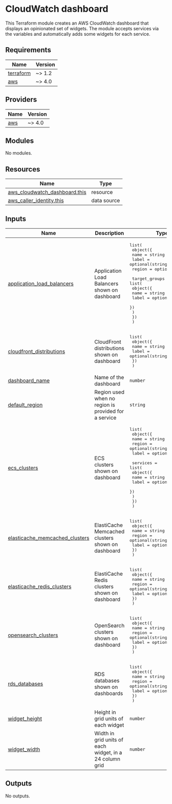# CloudWatch dashboard

This Terraform module creates an AWS CloudWatch dashboard that displays an
opinionated set of widgets. The module accepts services via the variables and
automatically adds some widgets for each service.

<!-- BEGIN_TF_DOCS -->
## Requirements

| Name | Version |
|------|---------|
| <a name="requirement_terraform"></a> [terraform](#requirement\_terraform) | ~> 1.2 |
| <a name="requirement_aws"></a> [aws](#requirement\_aws) | ~> 4.0 |

## Providers

| Name | Version |
|------|---------|
| <a name="provider_aws"></a> [aws](#provider\_aws) | ~> 4.0 |

## Modules

No modules.

## Resources

| Name | Type |
|------|------|
| [aws_cloudwatch_dashboard.this](https://registry.terraform.io/providers/hashicorp/aws/latest/docs/resources/cloudwatch_dashboard) | resource |
| [aws_caller_identity.this](https://registry.terraform.io/providers/hashicorp/aws/latest/docs/data-sources/caller_identity) | data source |

## Inputs

| Name | Description | Type | Default | Required |
|------|-------------|------|---------|:--------:|
| <a name="input_application_load_balancers"></a> [application\_load\_balancers](#input\_application\_load\_balancers) | Application Load Balancers shown on dashboard | <pre>list(<br>    object({<br>      name   = string<br>      label  = optional(string)<br>      region = optional(string)<br><br>      target_groups = list(<br>        object({<br>          name  = string<br>          label = optional(string)<br>        })<br>      )<br>    })<br>  )</pre> | `[]` | no |
| <a name="input_cloudfront_distributions"></a> [cloudfront\_distributions](#input\_cloudfront\_distributions) | CloudFront distributions shown on dashboard | <pre>list(<br>    object({<br>      name  = string<br>      label = optional(string)<br>    })<br>  )</pre> | `[]` | no |
| <a name="input_dashboard_name"></a> [dashboard\_name](#input\_dashboard\_name) | Name of the dashboard | `number` | `"Overview"` | no |
| <a name="input_default_region"></a> [default\_region](#input\_default\_region) | Region used when no region is provided for a service | `string` | n/a | yes |
| <a name="input_ecs_clusters"></a> [ecs\_clusters](#input\_ecs\_clusters) | ECS clusters shown on dashboard | <pre>list(<br>    object({<br>      name   = string<br>      region = optional(string)<br>      label  = optional(string)<br><br>      services = list(<br>        object({<br>          name  = string<br>          label = optional(string)<br>        })<br>      )<br>    })<br>  )</pre> | `[]` | no |
| <a name="input_elasticache_memcached_clusters"></a> [elasticache\_memcached\_clusters](#input\_elasticache\_memcached\_clusters) | ElastiCache Memcached clusters shown on dashboard | <pre>list(<br>    object({<br>      name   = string<br>      region = optional(string)<br>      label  = optional(string)<br>    })<br>  )</pre> | `[]` | no |
| <a name="input_elasticache_redis_clusters"></a> [elasticache\_redis\_clusters](#input\_elasticache\_redis\_clusters) | ElastiCache Redis clusters shown on dashboard | <pre>list(<br>    object({<br>      name   = string<br>      region = optional(string)<br>      label  = optional(string)<br>    })<br>  )</pre> | `[]` | no |
| <a name="input_opensearch_clusters"></a> [opensearch\_clusters](#input\_opensearch\_clusters) | OpenSearch clusters shown on dashboard | <pre>list(<br>    object({<br>      name   = string<br>      region = optional(string)<br>      label  = optional(string)<br>    })<br>  )</pre> | `[]` | no |
| <a name="input_rds_databases"></a> [rds\_databases](#input\_rds\_databases) | RDS databases shown on dashboards | <pre>list(<br>    object({<br>      name   = string<br>      region = optional(string)<br>      label  = optional(string)<br>    })<br>  )</pre> | `[]` | no |
| <a name="input_widget_height"></a> [widget\_height](#input\_widget\_height) | Height in grid units of each widget | `number` | `6` | no |
| <a name="input_widget_width"></a> [widget\_width](#input\_widget\_width) | Width in grid units of each widget, in a 24 column grid | `number` | `8` | no |

## Outputs

No outputs.
<!-- END_TF_DOCS -->